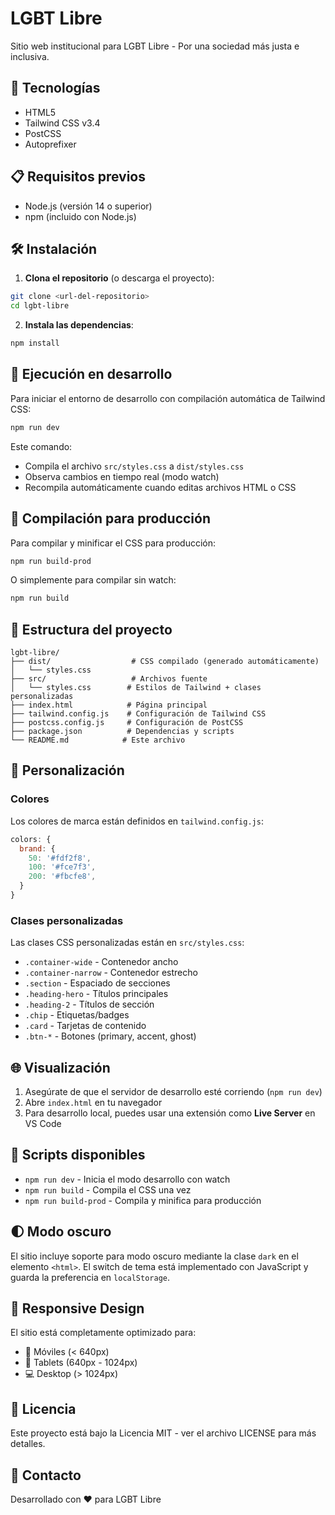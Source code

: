 # LGBT Libre

Sitio web institucional para LGBT Libre - Por una sociedad más justa e inclusiva.

## 🚀 Tecnologías

- HTML5
- Tailwind CSS v3.4
- PostCSS
- Autoprefixer

## 📋 Requisitos previos

- Node.js (versión 14 o superior)
- npm (incluido con Node.js)

## 🛠️ Instalación

1. **Clona el repositorio** (o descarga el proyecto):

```bash
git clone <url-del-repositorio>
cd lgbt-libre
```

2. **Instala las dependencias**:

```bash
npm install
```

## 🏃 Ejecución en desarrollo

Para iniciar el entorno de desarrollo con compilación automática de Tailwind CSS:

```bash
npm run dev
```

Este comando:
- Compila el archivo `src/styles.css` a `dist/styles.css`
- Observa cambios en tiempo real (modo watch)
- Recompila automáticamente cuando editas archivos HTML o CSS

## 🔨 Compilación para producción

Para compilar y minificar el CSS para producción:

```bash
npm run build-prod
```

O simplemente para compilar sin watch:

```bash
npm run build
```

## 📂 Estructura del proyecto

```
lgbt-libre/
├── dist/                  # CSS compilado (generado automáticamente)
│   └── styles.css
├── src/                   # Archivos fuente
│   └── styles.css        # Estilos de Tailwind + clases personalizadas
├── index.html            # Página principal
├── tailwind.config.js    # Configuración de Tailwind CSS
├── postcss.config.js     # Configuración de PostCSS
├── package.json          # Dependencias y scripts
└── README.md            # Este archivo
```

## 🎨 Personalización

### Colores

Los colores de marca están definidos en `tailwind.config.js`:

```javascript
colors: {
  brand: {
    50: '#fdf2f8',
    100: '#fce7f3',
    200: '#fbcfe8',
  }
}
```

### Clases personalizadas

Las clases CSS personalizadas están en `src/styles.css`:

- `.container-wide` - Contenedor ancho
- `.container-narrow` - Contenedor estrecho
- `.section` - Espaciado de secciones
- `.heading-hero` - Títulos principales
- `.heading-2` - Títulos de sección
- `.chip` - Etiquetas/badges
- `.card` - Tarjetas de contenido
- `.btn-*` - Botones (primary, accent, ghost)

## 🌐 Visualización

1. Asegúrate de que el servidor de desarrollo esté corriendo (`npm run dev`)
2. Abre `index.html` en tu navegador
3. Para desarrollo local, puedes usar una extensión como **Live Server** en VS Code

## 📝 Scripts disponibles

- `npm run dev` - Inicia el modo desarrollo con watch
- `npm run build` - Compila el CSS una vez
- `npm run build-prod` - Compila y minifica para producción

## 🌓 Modo oscuro

El sitio incluye soporte para modo oscuro mediante la clase `dark` en el elemento `<html>`. El switch de tema está implementado con JavaScript y guarda la preferencia en `localStorage`.

## 📱 Responsive Design

El sitio está completamente optimizado para:
- 📱 Móviles (< 640px)
- 📱 Tablets (640px - 1024px)
- 💻 Desktop (> 1024px)

## 📄 Licencia

Este proyecto está bajo la Licencia MIT - ver el archivo LICENSE para más detalles.

## 📧 Contacto

Desarrollado con ❤️ para LGBT Libre